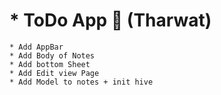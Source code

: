 # \* ToDo App 📱 (Tharwat)

    * Add AppBar
    * Add Body of Notes
    * Add bottom Sheet
    * Add Edit view Page
    * Add Model to notes + init hive
